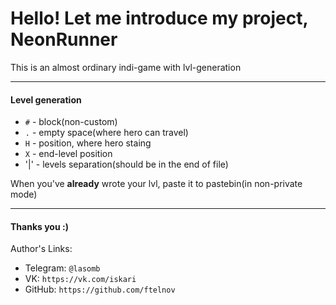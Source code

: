 Hello! Let me introduce my project, NeonRunner
===

This is an almost ordinary indi-game with lvl-generation

---
#### Level generation
 - `#` - block(non-custom)
 - `.` - empty space(where hero can travel)
 - `H` - position, where hero staing
 - `X` - end-level position
 - '|' - levels separation(should be in the end of file)

When you've **already** wrote your lvl, paste it to pastebin(in non-private mode)

---
#### Thanks you :)
Author's Links:
- Telegram: `@lasomb`
- VK: `https://vk.com/iskari`
- GitHub: `https://github.com/ftelnov`